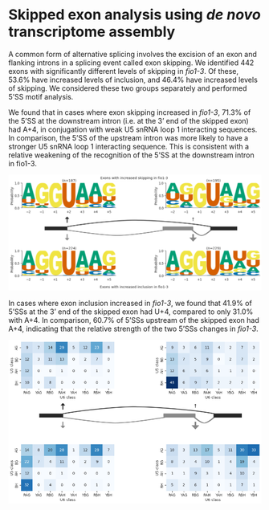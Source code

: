 # Skipped exon analysis using *de novo* transcriptome assembly



A common form of alternative splicing involves the excision of an exon and flanking introns in a splicing event called exon skipping. We identified 442 exons with significantly different levels of skipping in *fio1-3*. Of these, 53.6% have increased levels of inclusion, and 46.4% have increased levels of skipping. We considered these two groups separately and performed 5’SS motif analysis.




We found that in cases where exon skipping increased in *fio1-3*, 71.3% of the 5’SS at the downstream intron (i.e. at the 3’ end of the skipped exon) had A+4, in conjugation with weak U5 snRNA loop 1 interacting sequences. In comparison, the 5’SS of the upstream intron was more likely to have a stronger U5 snRNA loop 1 interacting sequence. This is consistent with a relative weakening of the recognition of the 5’SS at the downstream intron in fio1-3. 




    
![png](SE_sequence_logos_denovo.py_files/SE_sequence_logos_denovo.py_5_2.png)
    



In cases where exon inclusion increased in *fio1-3*, we found that 41.9% of 5’SSs at the 3’ end of the skipped exon had U+4, compared to only 31.0% with A+4. In comparison, 60.7% of 5’SSs upstream of the skipped exon had A+4, indicating that the relative strength of the two 5’SSs changes in *fio1-3*.



    
![png](SE_sequence_logos_denovo.py_files/SE_sequence_logos_denovo.py_6_0.png)
    

